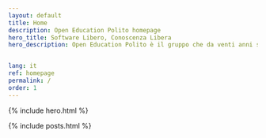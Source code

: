 ```yaml
---
layout: default
title: Home 
description: Open Education Polito homepage 
hero_title: Software Libero, Conoscenza Libera
hero_description: Open Education Polito è il gruppo che da venti anni si dedica alla ricerca e sviluppo di tecnologie innovative libere per la didattica inclusiva


lang: it
ref: homepage
permalink: /
order: 1
---
```


{% include hero.html %}

<main class="container my-4" markdown="1">

{% include posts.html %}

</main>


